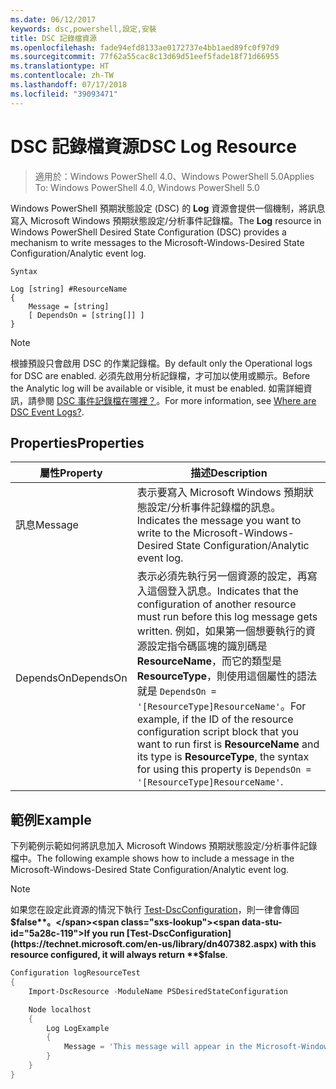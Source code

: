 ```yaml
---
ms.date: 06/12/2017
keywords: dsc,powershell,設定,安裝
title: DSC 記錄檔資源
ms.openlocfilehash: fade94efd8133ae0172737e4bb1aed89fc0f97d9
ms.sourcegitcommit: 77f62a55cac8c13d69d51eef5fade18f71d66955
ms.translationtype: HT
ms.contentlocale: zh-TW
ms.lasthandoff: 07/17/2018
ms.locfileid: "39093471"
---
```

# <a name="dsc-log-resource"></a><span data-ttu-id="5a28c-103">DSC 記錄檔資源</span><span class="sxs-lookup"><span data-stu-id="5a28c-103">DSC Log Resource</span></span>

> <span data-ttu-id="5a28c-104">適用於：Windows PowerShell 4.0、Windows PowerShell 5.0</span><span class="sxs-lookup"><span data-stu-id="5a28c-104">Applies To: Windows PowerShell 4.0, Windows PowerShell 5.0</span></span>

<span data-ttu-id="5a28c-105">Windows PowerShell 預期狀態設定 (DSC) 的 __Log__ 資源會提供一個機制，將訊息寫入 Microsoft Windows 預期狀態設定/分析事件記錄檔。</span><span class="sxs-lookup"><span data-stu-id="5a28c-105">The __Log__ resource in Windows PowerShell Desired State Configuration (DSC) provides a mechanism to write messages to the Microsoft-Windows-Desired State Configuration/Analytic event log.</span></span>

```
Syntax

Log [string] #ResourceName
{
    Message = [string]
    [ DependsOn = [string[]] ]
}
```

> [!NOTE]
> <span data-ttu-id="5a28c-106">根據預設只會啟用 DSC 的作業記錄檔。</span><span class="sxs-lookup"><span data-stu-id="5a28c-106">By default only the Operational logs for DSC are enabled.</span></span> <span data-ttu-id="5a28c-107">必須先啟用分析記錄檔，才可加以使用或顯示。</span><span class="sxs-lookup"><span data-stu-id="5a28c-107">Before the Analytic log will be available or visible, it must be enabled.</span></span> <span data-ttu-id="5a28c-108">如需詳細資訊，請參閱 [DSC 事件記錄檔在哪裡？](https://msdn.microsoft.com/en-us/powershell/dsc/troubleshooting#where-are-dsc-event-logs)。</span><span class="sxs-lookup"><span data-stu-id="5a28c-108">For more information, see [Where are DSC Event Logs?](https://msdn.microsoft.com/en-us/powershell/dsc/troubleshooting#where-are-dsc-event-logs).</span></span>

## <a name="properties"></a><span data-ttu-id="5a28c-109">Properties</span><span class="sxs-lookup"><span data-stu-id="5a28c-109">Properties</span></span>

|  <span data-ttu-id="5a28c-110">屬性</span><span class="sxs-lookup"><span data-stu-id="5a28c-110">Property</span></span>  |  <span data-ttu-id="5a28c-111">描述</span><span class="sxs-lookup"><span data-stu-id="5a28c-111">Description</span></span>   |
|---|---|
| <span data-ttu-id="5a28c-112">訊息</span><span class="sxs-lookup"><span data-stu-id="5a28c-112">Message</span></span>| <span data-ttu-id="5a28c-113">表示要寫入 Microsoft Windows 預期狀態設定/分析事件記錄檔的訊息。</span><span class="sxs-lookup"><span data-stu-id="5a28c-113">Indicates the message you want to write to the Microsoft-Windows-Desired State Configuration/Analytic event log.</span></span>|
| <span data-ttu-id="5a28c-114">DependsOn</span><span class="sxs-lookup"><span data-stu-id="5a28c-114">DependsOn</span></span> | <span data-ttu-id="5a28c-115">表示必須先執行另一個資源的設定，再寫入這個登入訊息。</span><span class="sxs-lookup"><span data-stu-id="5a28c-115">Indicates that the configuration of another resource must run before this log message gets written.</span></span> <span data-ttu-id="5a28c-116">例如，如果第一個想要執行的資源設定指令碼區塊的識別碼是 __ResourceName__，而它的類型是 __ResourceType__，則使用這個屬性的語法就是 `DependsOn = '[ResourceType]ResourceName'`。</span><span class="sxs-lookup"><span data-stu-id="5a28c-116">For example, if the ID of the resource configuration script block that you want to run first is __ResourceName__ and its type is __ResourceType__, the syntax for using this property is `DependsOn = '[ResourceType]ResourceName'`.</span></span>|

## <a name="example"></a><span data-ttu-id="5a28c-117">範例</span><span class="sxs-lookup"><span data-stu-id="5a28c-117">Example</span></span>

<span data-ttu-id="5a28c-118">下列範例示範如何將訊息加入 Microsoft Windows 預期狀態設定/分析事件記錄檔中。</span><span class="sxs-lookup"><span data-stu-id="5a28c-118">The following example shows how to include a message in the Microsoft-Windows-Desired State Configuration/Analytic event log.</span></span>

> [!NOTE]
> <span data-ttu-id="5a28c-119">如果您在設定此資源的情況下執行 [Test-DscConfiguration](https://technet.microsoft.com/en-us/library/dn407382.aspx)，則一律會傳回 **$false**。</span><span class="sxs-lookup"><span data-stu-id="5a28c-119">If you run [Test-DscConfiguration](https://technet.microsoft.com/en-us/library/dn407382.aspx) with this resource configured, it will always return **$false**.</span></span>

```powershell
Configuration logResourceTest
{
    Import-DscResource -ModuleName PSDesiredStateConfiguration

    Node localhost
    {
        Log LogExample
        {
            Message = 'This message will appear in the Microsoft-Windows-Desired State Configuration/Analytic event log.'
        }
    }
}
```